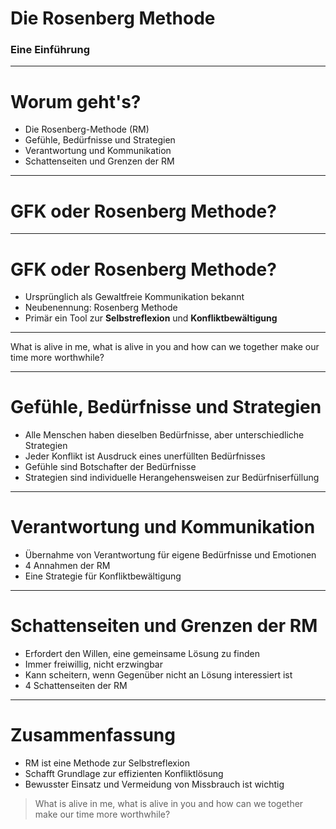 <!-- _class: intro-slide -->

# Die Rosenberg Methode

### Eine Einführung

---

# Worum geht's?

- Die Rosenberg-Methode (RM)
- Gefühle, Bedürfnisse und Strategien
- Verantwortung und Kommunikation
- Schattenseiten und Grenzen der RM

---

# GFK oder Rosenberg Methode?

---

<!-- _class: small -->

# GFK oder Rosenberg Methode?

- Ursprünglich als Gewaltfreie Kommunikation bekannt
- Neubenennung: Rosenberg Methode
- Primär ein Tool zur **Selbstreflexion** und **Konfliktbewältigung**

---

What is alive in me, what is alive in you and how can we together make our time more worthwhile?

---

# Gefühle, Bedürfnisse und Strategien

- Alle Menschen haben dieselben Bedürfnisse, aber unterschiedliche Strategien
- Jeder Konflikt ist Ausdruck eines unerfüllten Bedürfnisses
- Gefühle sind Botschafter der Bedürfnisse
- Strategien sind individuelle Herangehensweisen zur Bedürfniserfüllung

---

# Verantwortung und Kommunikation

- Übernahme von Verantwortung für eigene Bedürfnisse und Emotionen
- 4 Annahmen der RM
- Eine Strategie für Konfliktbewältigung

---

# Schattenseiten und Grenzen der RM

- Erfordert den Willen, eine gemeinsame Lösung zu finden
- Immer freiwillig, nicht erzwingbar
- Kann scheitern, wenn Gegenüber nicht an Lösung interessiert ist
- 4 Schattenseiten der RM

---

# Zusammenfassung

- RM ist eine Methode zur Selbstreflexion
- Schafft Grundlage zur effizienten Konfliktlösung
- Bewusster Einsatz und Vermeidung von Missbrauch ist wichtig

> What is alive in me, what is alive in you and how can we together make our time more worthwhile?
